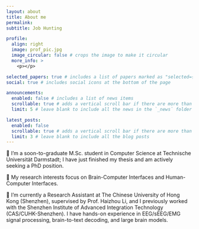 ```yaml
---
layout: about
title: About me
permalink: 
subtitle: Job Hunting

profile:
  align: right
  image: prof_pic.jpg
  image_circular: false # crops the image to make it circular
  more_info: >
    <p></p>

selected_papers: true # includes a list of papers marked as "selected={true}"
social: true # includes social icons at the bottom of the page

announcements:
  enabled: false # includes a list of news items
  scrollable: true # adds a vertical scroll bar if there are more than 3 news items
  limit: 5 # leave blank to include all the news in the `_news` folder

latest_posts:
  enabled: false
  scrollable: true # adds a vertical scroll bar if there are more than 3 new posts items
  limit: 3 # leave blank to include all the blog posts
---
```


📖 I’m a soon-to-graduate M.Sc. student in Computer Science at Technische Universität Darmstadt; I have just finished my thesis and am actively seeking a PhD position.

🧠 My research interests focus on Brain-Computer Interfaces and Human-Computer Interfaces.

🚀 I’m currently a Research Assistant at The Chinese University of Hong Kong (Shenzhen), supervised by Prof. Haizhou Li, and I previously worked with the Shenzhen Institute of Advanced Integration Technology (CAS/CUHK-Shenzhen). I have hands-on experience in EEG/sEEG/EMG signal processing, brain-to-text decoding, and large brain models.
